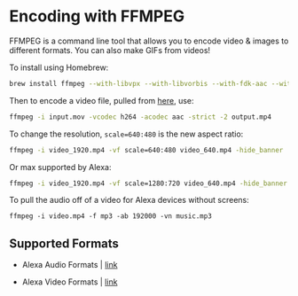 # Encoding with FFMPEG

FFMPEG is a command line tool that allows you to encode video & images to different formats.  You can also make GIFs from videos!

To install using Homebrew:

```bash
brew install ffmpeg --with-libvpx --with-libvorbis --with-fdk-aac --with-opus 
```

Then to encode a video file, pulled from [here](https://gist.github.com/Vestride/278e13915894821e1d6f), use:

```bash
ffmpeg -i input.mov -vcodec h264 -acodec aac -strict -2 output.mp4
```

To change the resolution, `scale=640:480` is the new aspect ratio:

```bash
ffmpeg -i video_1920.mp4 -vf scale=640:480 video_640.mp4 -hide_banner
```

Or max supported by Alexa:

```bash
ffmpeg -i video_1920.mp4 -vf scale=1280:720 video_640.mp4 -hide_banner
```

To pull the audio off of a video for Alexa devices without screens:

```
ffmpeg -i video.mp4 -f mp3 -ab 192000 -vn music.mp3
```

## Supported Formats

* Alexa Audio Formats | [link](https://developer.amazon.com/en-US/docs/alexa/custom-skills/audioplayer-interface-reference.html#audio-stream-requirements)

* Alexa Video Formats | [link](https://developer.amazon.com/docs/custom-skills/videoapp-interface-reference.html#supported-video-formats-and-resolutions)
